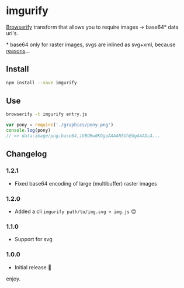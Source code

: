 # imgurify

[Browserify](http://browserify.org/) transform that allows you to require images -> base64\* data uri's.

\* base64 only for raster images, svgs are inlined as svg+xml, because [reasons](https://css-tricks.com/probably-dont-base64-svg/)...

## Install

```bash
npm install --save imgurify
```

## Use

```bash
browserify -t imgurify entry.js
```

```javascript
var pony = require('./graphics/pony.png')
console.log(pony)
// => data:image/png;base64,iVBORw0KGgoAAAANSUhEUgAAADcA...
```

## Changelog

### 1.2.1

* Fixed base64 encoding of large (multibuffer) raster images

### 1.2.0

* Added a cli `imgurify path/to/img.svg > img.js` :heart_eyes:

### 1.1.0

* Support for svg

### 1.0.0

* Initial release :tada:

enjoy.
